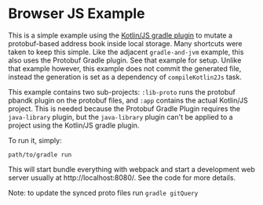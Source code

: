 # Browser JS Example

This is a simple example using the [Kotlin/JS gradle plugin](https://kotlinlang.org/docs/reference/js-project-setup.html) to mutate
a protobuf-based address book inside local storage. Many shortcuts were taken to keep this simple. Like the adjacent
`gradle-and-jvm` example, this also uses the Protobuf Gradle plugin. See that example for setup. Unlike that example
however, this example does not commit the generated file, instead the generation is set as a dependency of
`compileKotlin2Js` task.

This example contains two sub-projects: `:lib-proto` runs the protobuf pbandk plugin on the protobuf files, and `:app`
contains the actual Kotlin/JS project. This is needed because the Protobuf Gradle Plugin requires the `java-library`
plugin, but the `java-library` plugin can't be applied to a project using the Kotlin/JS gradle plugin.

To run it, simply:

    path/to/gradle run

This will start bundle everything with webpack and start a development web server usually at http://localhost:8080/. See
the code for more details.

Note: to update the synced proto files run `gradle gitQuery` 
